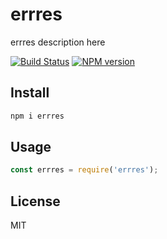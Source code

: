 # errres

errres description here

[![Build Status][travis-image]][travis-url]
[![NPM version][npm-image]][npm-url]

## Install

```bash
npm i errres
```

## Usage

```js
const errres = require('errres');
```

## License

MIT

[npm-url]: https://npmjs.org/package/errres
[npm-image]: https://badge.fury.io/js/errres.svg
[travis-url]: https://travis-ci.org/astur/errres
[travis-image]: https://travis-ci.org/astur/errres.svg?branch=master